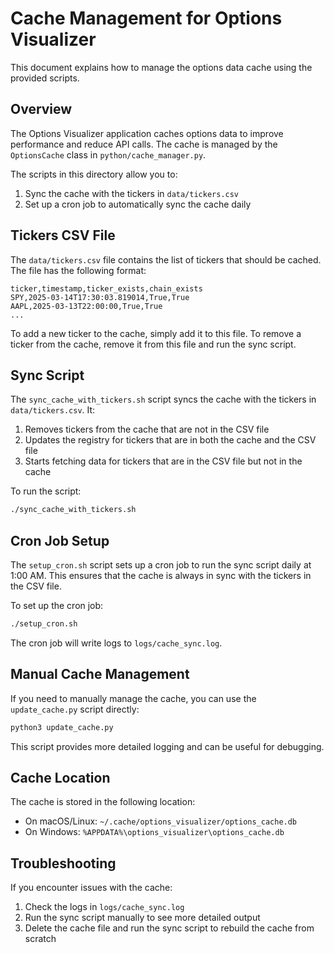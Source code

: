 # Cache Management for Options Visualizer

This document explains how to manage the options data cache using the provided scripts.

## Overview

The Options Visualizer application caches options data to improve performance and reduce API calls. The cache is managed by the `OptionsCache` class in `python/cache_manager.py`.

The scripts in this directory allow you to:

1. Sync the cache with the tickers in `data/tickers.csv`
2. Set up a cron job to automatically sync the cache daily

## Tickers CSV File

The `data/tickers.csv` file contains the list of tickers that should be cached. The file has the following format:

```csv
ticker,timestamp,ticker_exists,chain_exists
SPY,2025-03-14T17:30:03.819014,True,True
AAPL,2025-03-13T22:00:00,True,True
...
```

To add a new ticker to the cache, simply add it to this file. To remove a ticker from the cache, remove it from this file and run the sync script.

## Sync Script

The `sync_cache_with_tickers.sh` script syncs the cache with the tickers in `data/tickers.csv`. It:

1. Removes tickers from the cache that are not in the CSV file
2. Updates the registry for tickers that are in both the cache and the CSV file
3. Starts fetching data for tickers that are in the CSV file but not in the cache

To run the script:

```bash
./sync_cache_with_tickers.sh
```

## Cron Job Setup

The `setup_cron.sh` script sets up a cron job to run the sync script daily at 1:00 AM. This ensures that the cache is always in sync with the tickers in the CSV file.

To set up the cron job:

```bash
./setup_cron.sh
```

The cron job will write logs to `logs/cache_sync.log`.

## Manual Cache Management

If you need to manually manage the cache, you can use the `update_cache.py` script directly:

```bash
python3 update_cache.py
```

This script provides more detailed logging and can be useful for debugging.

## Cache Location

The cache is stored in the following location:

- On macOS/Linux: `~/.cache/options_visualizer/options_cache.db`
- On Windows: `%APPDATA%\options_visualizer\options_cache.db`

## Troubleshooting

If you encounter issues with the cache:

1. Check the logs in `logs/cache_sync.log`
2. Run the sync script manually to see more detailed output
3. Delete the cache file and run the sync script to rebuild the cache from scratch 